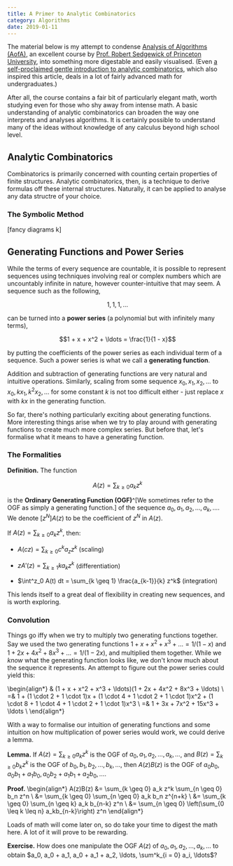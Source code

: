 ```yaml
---
title: A Primer to Analytic Combinatorics
category: Algorithms
date: 2019-01-11
---
```


The material below is my attempt to condense [Analysis of Algorithms (AofA)][aofa], an excellent course by [Prof. Robert Sedgewick of Princeton University][rs], into something more digestable and easily visualised. (Even [a self-proclaimed gentle introduction to analytic combinatorics][gentle-intro], which also inspired this article, deals in a lot of fairly advanced math for undergraduates.)

After all, the course contains a fair bit of particularly elegant math, worth studying even for those who shy away from intense math. A basic understanding of analytic combinatorics can broaden the way one interprets and analyses algorithms. It is certainly possible to understand many of the ideas without knowledge of any calculus beyond high school level.

[aofa]: https://www.coursera.org/learn/analysis-of-algorithms
[rs]: https://www.cs.princeton.edu/~rs/
[gentle-intro]: https://lipn.univ-paris13.fr/~nicodeme/nablus14/nafiles/gentle.pdf

## Analytic Combinatorics

Combinatorics is primarily concerned with counting certain properties of finite structures. Analytic combinatorics, then, is a technique to derive formulas off these internal structures. Naturally, it can be applied to analyse any data structre of your choice.

### The Symbolic Method

[fancy diagrams k]

## Generating Functions and Power Series

While the terms of every sequence are countable, it is possible to represent sequences using techniques involving real or complex numbers which are uncountably infinite in nature, however counter-intuitive that may seem. A sequence such as the following,

$$1, 1, 1, \ldots$$

can be turned into a **power series** (a polynomial but with infinitely many terms),

$$1 + x + x^2 + \ldots = \frac{1}{1 - x}$$

by putting the coefficients of the power series as each individual term of a sequence. Such a power series is what we call a **generating function**.

Addition and subtraction of generating functions are very natural and intuitive operations. Similarly, scaling from some sequence $x_0, x_1, x_2, \ldots$ to $x_0, kx_1, k^2x_2, \ldots$ for some constant $k$ is not too difficult either - just replace $x$ with $kx$ in the generating function.

So far, there's nothing particularly exciting about generating functions. More interesting things arise when we try to play around with generating functions to create much more complex series. But before that, let's formalise what it means to have a generating function.

### The Formalities

**Definition.** The function

$$A(z) = \sum_{k \geq 0} a_k z^k$$

is the **Ordinary Generating Function (OGF)**^[We sometimes refer to the OGF as simply a generating function.] of the sequence $a_0, a_1, a_2, \ldots, a_k, \ldots$. We denote $[z^N]A(z)$ to be the coefficient of $z^N$ in $A(z)$.

If $A(z) = \sum_{k \geq 0} a_k z^k$, then:

* $A(cz) = \sum_{k \geq 0} c^k a_z z^k$ (scaling)

* $zA'(z) = \sum_{k \geq 1} k a_k z^k$ (differentiation)

* $\int^z_0 A(t) dt = \sum_{k \geq 1} \frac{a_{k-1}}{k} z^k$ (integration)

This lends itself to a great deal of flexibility in creating new sequences, and is worth exploring.

### Convolution

Things go iffy when we try to multiply two generating functions together. Say we used the two generating functions $1 + x + x^2 + x^3 + \ldots = 1/(1 - x)$ and $1 + 2x + 4x^2 + 8x^3 + \ldots = 1/(1 - 2x)$, and multiplied them together. While we *know* what the generating function looks like, we don't know much about the sequence it represents. An attempt to figure out the power series could yield this:

\begin{align*}
   & (1 + x + x^2 + x^3 + \ldots)(1 + 2x + 4x^2 + 8x^3 + \ldots) \\
  =& 1 + (1 \cdot 2 + 1 \cdot 1)x + (1 \cdot 4 + 1 \cdot 2 + 1 \cdot 1)x^2 + (1 \cdot 8 + 1 \cdot 4 + 1 \cdot 2 + 1 \cdot 1)x^3 \\
  =& 1 + 3x + 7x^2 + 15x^3 + \ldots \\
\end{align*}

With a way to formalise our intuition of generating functions and some intuition on how multiplication of power series would work, we could derive a lemma.

**Lemma.** If $A(z) = \sum_{k \geq 0} a_k z^k$ is the OGF of $a_0, a_1, a_2, \ldots, a_k, \ldots$, and $B(z) = \sum_{k \geq 0} b_k z^k$ is the OGF of $b_0, b_1, b_2, \ldots, b_k, \ldots$, then $A(z)B(z)$ is the OGF of $a_0b_0, a_0b_1 + a_1b_0, a_0b_2 + a_1b_1 + a_2b_0, \ldots$.

**Proof.** \begin{align*}
  A(z)B(z) &= \sum_{k \geq 0} a_k z^k \sum_{n \geq 0} b_n z^n \\
           &= \sum_{k \geq 0} \sum_{n \geq 0} a_k b_n z^{n+k} \\
           &= \sum_{k \geq 0} \sum_{n \geq k} a_k b_{n-k} z^n \\
           &= \sum_{n \geq 0} \left(\sum_{0 \leq k \leq n} a_kb_{n-k}\right) z^n
\end{align*}

Loads of math will come later on, so do take your time to digest the math here. A lot of it will prove to be rewarding.

**Exercise.** How does one manipulate the OGF $A(z)$ of $a_0, a_1, a_2, \ldots, a_k, \ldots$ to obtain $a_0, a_0 + a_1, a_0 + a_1 + a_2, \ldots, \sum^k_{i = 0} a_i, \ldots$?



